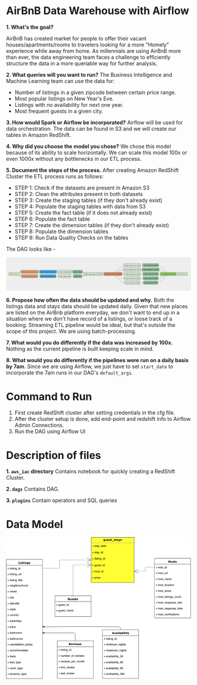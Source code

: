 # AirBnB Data Warehouse with Airflow

__1. What's the goal?__

AirBnB has created market for people to offer their vacant houses/apartments/rooms to travelers looking for a more "Homely" experience while away from home. As millennials are using AirBnB more than ever, the data engineering team faces a challenge to efficiently structure the data in a more queriable way for further analysis.

__2. What queries will you want to run?__
The Business Intelligence and Machine Learning team can use the data for:
* Number of listings in a given zipcode between certain price range.
* Most popular listings on New Year's Eve.
* Listings with no availability for next one year.
* Most frequent guests in a given city.

__3. How would Spark or Airflow be incorporated?__
Airflow will be used for data orchestration. The data can be found in S3 and we will create our tables in Amazon RedShift.

__4. Why did you choose the model you chose?__
We chose this model because of its ability to scale horizontally. We can scale this model 100x or even 1000x without any bottlenecks in our ETL process.

__5. Document the steps of the process.__
After creating Amazon RedShift Cluster the ETL process runs as follows:
* STEP 1: Check if the datasets are present in Amazon S3
* STEP 2: Clean the attributes present in both datasets
* STEP 3: Create the staging tables (if they don't already exist)
* STEP 4: Populate the staging tables with data from S3
* STEP 5: Create the fact table (if it does not already exist)
* STEP 6: Populate the fact table
* STEP 7: Create the dimension tables (if they don't already exist)
* STEP 8: Populate the dimension tables
* STEP 9: Run Data Quality Checks on the tables

The DAG looks like - 

![alt text](https://github.com/shivamgupta/airbnb-data-modeling/blob/master/img/DAG.png)

__6. Propose how often the data should be updated and why.__
Both the listings data and stays data should be updated daily. Given that new places are listed on the AirBnb platform everyday, we don't want to end up in a situation where we don't have record of a listings, or loose track of a booking. Streaming ETL pipeline would be ideal, but that's outside the scope of this project. We are using batch-processing.

__7. What would you do differently if the data was increased by 100x.__
Nothing as the current pipeline is built keeping scale in mind.

__8. What would you do differently if the pipelines were run on a daily basis by 7am.__
Since we are using Airflow, we just have to set `start_date` to incorporate the 7am runs in our DAG's `default_args`.


# Command to Run
1) First create RedShift cluster after setting credentials in the cfg file.
2) After the cluster setup is done, add end-point and redshift info to Airflow Admin Connections.
3) Run the DAG using Airflow UI

# Description of files

__1. `aws_iac` directory__
Contains notebook for quickly creating a RedShift Cluster.

__2. `dags`__
Contains DAG.

__3. `plugins`__
Contain operators and SQL queries


# Data Model

![alt text](https://github.com/shivamgupta/airbnb-data-modeling/blob/master/img/Data_Model.jpg)
